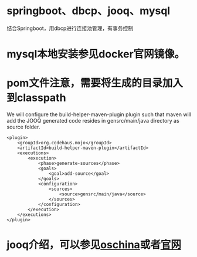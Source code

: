 # springboot、dbcp、jooq、mysql
结合Springboot，用dbcp进行连接池管理，有事务控制

# mysql本地安装参见docker官网镜像。

# pom文件注意，需要将生成的目录加入到classpath

We will configure the build-helper-maven-plugin plugin such that maven will add the JOOQ generated code resides in gensrc/main/java directory as source folder.

```
<plugin>
    <groupId>org.codehaus.mojo</groupId>
    <artifactId>build-helper-maven-plugin</artifactId>
    <executions>
        <execution>
            <phase>generate-sources</phase>
            <goals>
                <goal>add-source</goal>
            </goals>
            <configuration>
                <sources>
                    <source>gensrc/main/java</source>
                </sources>
            </configuration>
        </execution>
    </executions>
</plugin>
```

# jooq介绍，可以参见[oschina](https://www.oschina.net/p/jooq)或者[官网](http://www.jooq.org/doc/3.6/manual-single-page/#jooq-in-7-steps)

